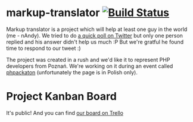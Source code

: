 markup-translator [![Build Status](https://travis-ci.org/hackathoners/markup-translator.svg?branch=master)](https://travis-ci.org/hackathoners/markup-translator)
=================

Markup translator is a project which will help at least one guy in the world (me - nAndy). We tried to do [a quick poll on Twitter](https://twitter.com/nandy_andy/status/490834844231139328) but only one person replied and his answer didn't help us much :P But we're gratful he found time to respond to our tweet :)

The project was created in a rush and we'd like it to represent PHP developers from Poznań. We're working on it during an event called [phpackaton](http://phpers.github.io/phpackaton/) (unfortunately the page is in Polish only).

Project Kanban Board
====================
It's public! And you can find [our board on Trello](https://trello.com/b/8sNZuLlT/phpackaton)
